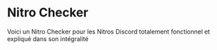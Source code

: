 # Nitro Checker
Voici un Nitro Checker pour les Nitros Discord totalement fonctionnel et expliqué dans son intégralité
